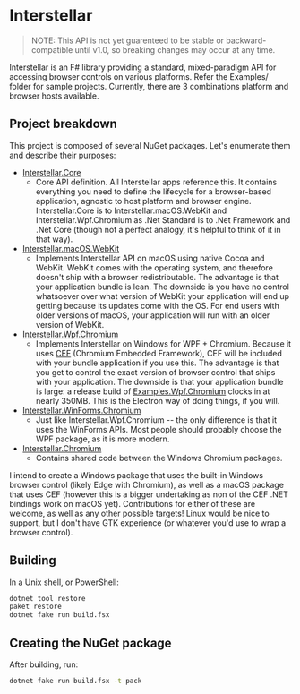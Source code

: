 # Interstellar

> NOTE: This API is not yet guarenteed to be stable or backward-compatible until v1.0, so breaking changes may occur at any time.

Interstellar is an F# library providing a standard, mixed-paradigm API for accessing browser controls on various platforms. Refer the Examples/ folder for sample projects. Currently, there are 3 combinations platform and browser hosts available.

## Project breakdown
This project is composed of several NuGet packages. Let's enumerate them and describe their purposes:

- [Interstellar.Core](https://www.nuget.org/packages/Interstellar.Core/)
  - Core API definition. All Interstellar apps reference this. It contains everything you need to define the lifecycle for a browser-based application, agnostic to host platform and browser engine. Interstellar.Core is to Interstellar.macOS.WebKit and Interstellar.Wpf.Chromium as .Net Standard is to .Net Framework and .Net Core (though not a perfect analogy, it's helpful to think of it in that way).
- [Interstellar.macOS.WebKit](https://www.nuget.org/packages/Interstellar.macOS.WebKit/)
  - Implements Interstellar API on macOS using native Cocoa and WebKit. WebKit comes with the operating system, and therefore doesn't ship with a browser redistributable. The advantage is that your application bundle is lean. The downside is you have no control whatsoever over what version of WebKit your application will end up getting because its updates come with the OS. For end users with older versions of macOS, your application will run with an older version of WebKit.
- [Interstellar.Wpf.Chromium](https://www.nuget.org/packages/Interstellar.Wpf.Chromium/)
  - Implements Interstellar on Windows for WPF + Chromium. Because it uses [CEF](https://bitbucket.org/chromiumembedded/cef) (Chromium Embedded Framework), CEF will be included with your bundle application if you use this. The advantage is that you get to control the exact version of browser control that ships with your application. The downside is that your application bundle is large: a release build of [Examples.Wpf.Chromium](Examples/Examples.Wpf.Chromium/BrowserWindow.fs) clocks in at nearly 350MB. This is the Electron way of doing things, if you will.
- [Interstellar.WinForms.Chromium](https://www.nuget.org/packages/Interstellar.WinForms.Chromium/)
  - Just like Interstellar.Wpf.Chromium -- the only difference is that it uses the WinForms APIs. Most people should probably choose the WPF package, as it is more modern.
- [Interstellar.Chromium](https://www.nuget.org/packages/Interstellar.Chromium/)
  - Contains shared code between the Windows Chromium packages.

I intend to create a Windows package that uses the built-in Windows browser control (likely Edge with Chromium), as well as a macOS package that uses CEF (however this is a bigger undertaking as non of the CEF .NET bindings work on macOS yet). Contributions for either of these are welcome, as well as any other possible targets! Linux would be nice to support, but I don't have GTK experience (or whatever you'd use to wrap a browser control).

## Building

In a Unix shell, or PowerShell:

```bash
dotnet tool restore
paket restore
dotnet fake run build.fsx
```

## Creating the NuGet package

After building, run:

```bash
dotnet fake run build.fsx -t pack
```
